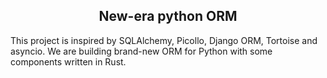 <div align="center">

<h2>New-era python ORM</h2>

</div>

This project is inspired by SQLAlchemy, Picollo, Django ORM, Tortoise and asyncio. We are building brand-new ORM for Python with some components written in Rust. 

<div>
